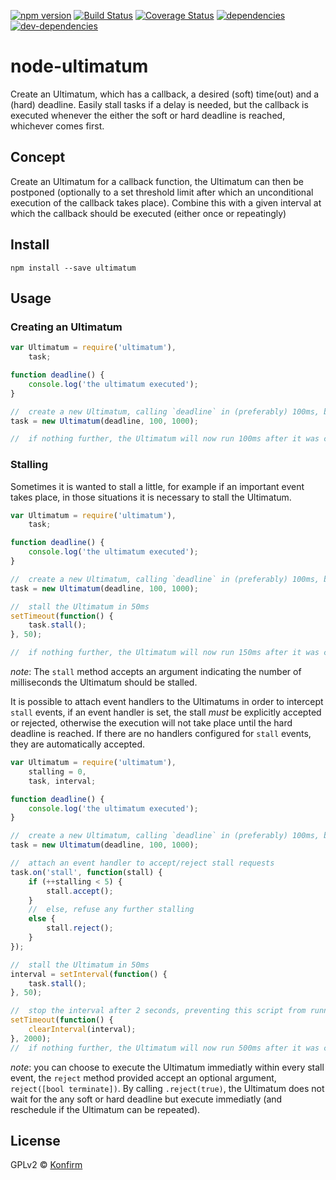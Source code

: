 [![npm version](https://badge.fury.io/js/ultimatum.svg)](http://badge.fury.io/js/ultimatum)
[![Build Status](https://travis-ci.org/konfirm/node-ultimatum.svg?branch=master)](https://travis-ci.org/konfirm/node-ultimatum)
[![Coverage Status](https://coveralls.io/repos/konfirm/node-ultimatum/badge.svg?branch=master)](https://coveralls.io/r/konfirm/node-ultimatum?branch=master)
[![dependencies](https://david-dm.org/konfirm/node-ultimatum.svg)](https://david-dm.org/konfirm/node-ultimatum#info=dependencies)
[![dev-dependencies](https://david-dm.org/konfirm/node-ultimatum/dev-status.svg)](https://david-dm.org/konfirm/node-ultimatum#info=devDependencies)

# node-ultimatum
Create an Ultimatum, which has a callback, a desired (soft) time(out) and a (hard) deadline. Easily stall tasks if a delay is needed, but the callback is executed whenever the either the soft or hard deadline is reached, whichever comes first.

## Concept
Create an Ultimatum for a callback function, the Ultimatum can then be postponed (optionally to a set threshold limit after which an unconditional execution of the callback takes place). Combine this with a given interval at which the callback should be executed (either once or repeatingly)

## Install
```
npm install --save ultimatum
```

## Usage
### Creating an Ultimatum
```js
var Ultimatum = require('ultimatum'),
	task;

function deadline() {
	console.log('the ultimatum executed');
}

//  create a new Ultimatum, calling `deadline` in (preferably) 100ms, but at most in 1000ms (1 second)
task = new Ultimatum(deadline, 100, 1000);

//  if nothing further, the Ultimatum will now run 100ms after it was created
```

### Stalling
Sometimes it is wanted to stall a little, for example if an important event takes place, in those situations it is necessary to stall the Ultimatum.
```js
var Ultimatum = require('ultimatum'),
	task;

function deadline() {
	console.log('the ultimatum executed');
}

//  create a new Ultimatum, calling `deadline` in (preferably) 100ms, but at most in 1000ms (1 second)
task = new Ultimatum(deadline, 100, 1000);

//  stall the Ultimatum in 50ms
setTimeout(function() {
	task.stall();
}, 50);

//  if nothing further, the Ultimatum will now run 150ms after it was created
```

*note*: The `stall` method accepts an argument indicating the number of milliseconds the Ultimatum should be stalled.

It is possible to attach event handlers to the Ultimatums in order to intercept `stall` events, if an event handler is set, the stall _must_ be explicitly accepted or rejected, otherwise the execution will not take place until the hard deadline is reached.
If there are no handlers configured for `stall` events, they are automatically accepted.
```js
var Ultimatum = require('ultimatum'),
	stalling = 0,
	task, interval;

function deadline() {
	console.log('the ultimatum executed');
}

//  create a new Ultimatum, calling `deadline` in (preferably) 100ms, but at most in 1000ms (1 second)
task = new Ultimatum(deadline, 100, 1000);

//  attach an event handler to accept/reject stall requests
task.on('stall', function(stall) {
	if (++stalling < 5) {
		stall.accept();
	}
	//  else, refuse any further stalling
	else {
		stall.reject();
	}
});

//  stall the Ultimatum in 50ms
interval = setInterval(function() {
	task.stall();
}, 50);

//  stop the interval after 2 seconds, preventing this script from running forever
setTimeout(function() {
	clearInterval(interval);
}, 2000);
//  if nothing further, the Ultimatum will now run 500ms after it was created
```

*note*: you can choose to execute the Ultimatum immediatly within every stall event, the `reject` method provided accept an optional argument, `reject([bool terminate])`. By calling `.reject(true)`, the Ultimatum does not wait for the any soft or hard deadline but execute immediatly (and reschedule if the Ultimatum can be repeated).


## License
GPLv2 © [Konfirm](https://konfirm.eu)

